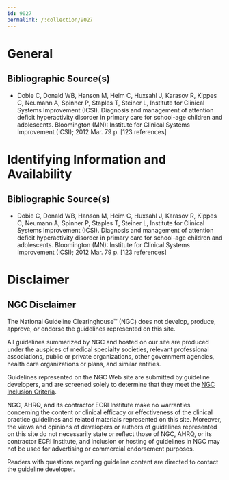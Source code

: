 ```yaml
---
id: 9027
permalink: /:collection/9027
---
```


# General

## Bibliographic Source(s)

- Dobie C, Donald WB, Hanson M, Heim C, Huxsahl J, Karasov R, Kippes C, Neumann A, Spinner P, Staples T, Steiner L, Institute for Clinical Systems Improvement (ICSI). Diagnosis and management of attention deficit hyperactivity disorder in primary care for school-age children and adolescents. Bloomington (MN): Institute for Clinical Systems Improvement (ICSI); 2012 Mar. 79 p. [123 references]

# Identifying Information and Availability

## Bibliographic Source(s)

- Dobie C, Donald WB, Hanson M, Heim C, Huxsahl J, Karasov R, Kippes C, Neumann A, Spinner P, Staples T, Steiner L, Institute for Clinical Systems Improvement (ICSI). Diagnosis and management of attention deficit hyperactivity disorder in primary care for school-age children and adolescents. Bloomington (MN): Institute for Clinical Systems Improvement (ICSI); 2012 Mar. 79 p. [123 references]

# Disclaimer

## NGC Disclaimer

The National Guideline Clearinghouse™ (NGC) does not develop, produce, approve, or endorse the guidelines represented on this site.

All guidelines summarized by NGC and hosted on our site are produced under the auspices of medical specialty societies, relevant professional associations, public or private organizations, other government agencies, health care organizations or plans, and similar entities.

Guidelines represented on the NGC Web site are submitted by guideline developers, and are screened solely to determine that they meet the [NGC Inclusion Criteria](/help-and-about/summaries/inclusion-criteria).

NGC, AHRQ, and its contractor ECRI Institute make no warranties concerning the content or clinical efficacy or effectiveness of the clinical practice guidelines and related materials represented on this site. Moreover, the views and opinions of developers or authors of guidelines represented on this site do not necessarily state or reflect those of NGC, AHRQ, or its contractor ECRI Institute, and inclusion or hosting of guidelines in NGC may not be used for advertising or commercial endorsement purposes.

Readers with questions regarding guideline content are directed to contact the guideline developer.

